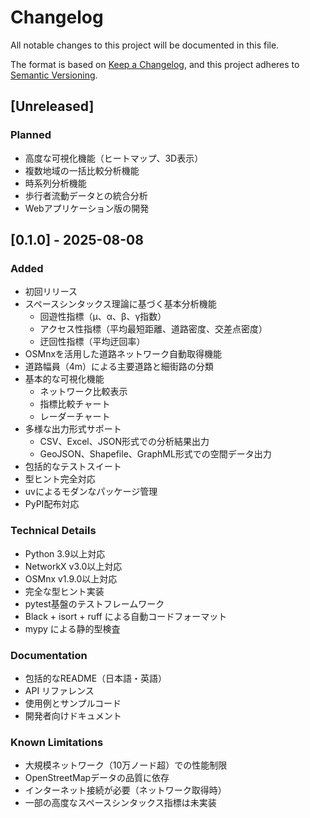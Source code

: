 # Changelog

All notable changes to this project will be documented in this file.

The format is based on [Keep a Changelog](https://keepachangelog.com/en/1.0.0/),
and this project adheres to [Semantic Versioning](https://semver.org/spec/v2.0.0.html).

## [Unreleased]

### Planned
- 高度な可視化機能（ヒートマップ、3D表示）
- 複数地域の一括比較分析機能
- 時系列分析機能
- 歩行者流動データとの統合分析
- Webアプリケーション版の開発

## [0.1.0] - 2025-08-08

### Added
- 初回リリース
- スペースシンタックス理論に基づく基本分析機能
  - 回遊性指標（μ、α、β、γ指数）
  - アクセス性指標（平均最短距離、道路密度、交差点密度）
  - 迂回性指標（平均迂回率）
- OSMnxを活用した道路ネットワーク自動取得機能
- 道路幅員（4m）による主要道路と細街路の分類
- 基本的な可視化機能
  - ネットワーク比較表示
  - 指標比較チャート
  - レーダーチャート
- 多様な出力形式サポート
  - CSV、Excel、JSON形式での分析結果出力
  - GeoJSON、Shapefile、GraphML形式での空間データ出力
- 包括的なテストスイート
- 型ヒント完全対応
- uvによるモダンなパッケージ管理
- PyPI配布対応

### Technical Details
- Python 3.9以上対応
- NetworkX v3.0以上対応
- OSMnx v1.9.0以上対応
- 完全な型ヒント実装
- pytest基盤のテストフレームワーク
- Black + isort + ruff による自動コードフォーマット
- mypy による静的型検査

### Documentation
- 包括的なREADME（日本語・英語）
- API リファレンス
- 使用例とサンプルコード
- 開発者向けドキュメント

### Known Limitations
- 大規模ネットワーク（10万ノード超）での性能制限
- OpenStreetMapデータの品質に依存
- インターネット接続が必要（ネットワーク取得時）
- 一部の高度なスペースシンタックス指標は未実装
